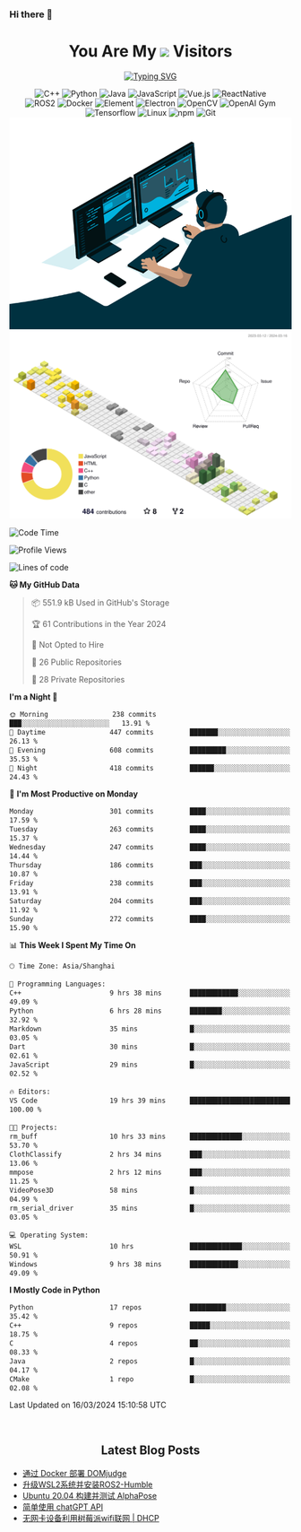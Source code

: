 ### Hi there 👋

<div align="center">
  <h1>
    You Are My <img src="https://profile-counter.glitch.me/fateryu/count.svg"> Visitors
  </h1>
  <!--<img align="center" src="https://github-readme-stats-git-masterrstaa-rickstaa.vercel.app/api?username=FaterYU&show_icons=true&count_private=true"/>-->

  <a href="https://git.io/typing-svg"><img src="https://readme-typing-svg.demolab.com?font=Fira+Code&pause=500&center=true&vCenter=true&random=false&width=435&lines=Talk+is+cheap.+Show+me+the+code." alt="Typing SVG" /></a>

  <img src="https://img.shields.io/badge/C++-512BD4?style=flat-square&logo=cplusplus&logoColor=ffffff" alt="C++">
  <img src="https://img.shields.io/badge/-Python-37A6AB?style=flat-square&logo=python&logoColor=ffffff" alt="Python">
  <img src="https://img.shields.io/badge/-Java-007396?style=flat-square&logo=java&logoColor=ffffff" alt="Java">
  <img src="https://img.shields.io/badge/JavaScript-F7DF1E?style=flat-square&logo=JavaScript&logoColor=ffffff" alt="JavaScript">
  <img src="https://img.shields.io/badge/-Vue.js-4FC08D?style=flat-square&logo=Vue.js&logoColor=ffffff" alt="Vue.js">
  <img src="https://img.shields.io/badge/ReactNative-813144?style=flat-square&logo=react&logoColor=ffffff" alt="ReactNative">
  </br>
  <img src="https://img.shields.io/badge/-ROS2-8DD6F9?style=flat-square&logo=ros&logoColor=ffffff" alt="ROS2">
  <img src="https://img.shields.io/badge/Docker-2496ED?style=flat-square&logo=docker&logoColor=ffffff" alt="Docker">
  <img src="https://img.shields.io/badge/-Element-02845A?style=flat-square&logo=electron&logoColor=ffffff" alt="Element">
  <img src="https://img.shields.io/badge/-Electron-002D71?style=flat-square&logo=element&logoColor=ffffff" alt="Electron">
  <img src="https://img.shields.io/badge/-OpenCV-361522?style=flat-square&logo=opencv&logoColor=ffffff" alt="OpenCV">
  <img src="https://img.shields.io/badge/-OpenAIGym-91302E?style=flat-square&logo=openaigym&logoColor=ffffff" alt="OpenAI Gym">
  </br>
  <img src="https://img.shields.io/badge/-Tensorflow-204366?style=flat-square&logo=tensorflow&logoColor=ffffff" alt="Tensorflow">
  <img src="https://img.shields.io/badge/-Linux-333333?style=flat-square&logo=linux&logoColor=white" alt="Linux">
  <img src="https://img.shields.io/badge/-NPM-CB3837?style=flat-square&logo=npm&logoColor=white" alt="npm">
  <img src="https://img.shields.io/badge/-Git-f05032?style=flat-square&logo=git&logoColor=white" alt="Git">
  </br>
  <img alt="GIF" src="./code.gif?raw=true" />
  </br>
  <!--<img src="https://github-readme-stats.vercel.app/api/top-langs/?username=fateryu&hide=HTML&langs_count=5">-->
  <img src="./profile-3d-contrib/profile-south-season-animate.svg">
  </br>
</div>

<!--START_SECTION:waka-->
![Code Time](http://img.shields.io/badge/Code%20Time-167%20hrs%2034%20mins-blue)

![Profile Views](http://img.shields.io/badge/Profile%20Views-0-blue)

![Lines of code](https://img.shields.io/badge/From%20Hello%20World%20I%27ve%20Written-13.9%20million%20lines%20of%20code-blue)

**🐱 My GitHub Data** 

> 📦 551.9 kB Used in GitHub's Storage 
 > 
> 🏆 61 Contributions in the Year 2024
 > 
> 🚫 Not Opted to Hire
 > 
> 📜 26 Public Repositories 
 > 
> 🔑 28 Private Repositories 
 > 
**I'm a Night 🦉** 

```text
🌞 Morning                238 commits         ███░░░░░░░░░░░░░░░░░░░░░░   13.91 % 
🌆 Daytime                447 commits         ███████░░░░░░░░░░░░░░░░░░   26.13 % 
🌃 Evening                608 commits         █████████░░░░░░░░░░░░░░░░   35.53 % 
🌙 Night                  418 commits         ██████░░░░░░░░░░░░░░░░░░░   24.43 % 
```
📅 **I'm Most Productive on Monday** 

```text
Monday                   301 commits         ████░░░░░░░░░░░░░░░░░░░░░   17.59 % 
Tuesday                  263 commits         ████░░░░░░░░░░░░░░░░░░░░░   15.37 % 
Wednesday                247 commits         ████░░░░░░░░░░░░░░░░░░░░░   14.44 % 
Thursday                 186 commits         ███░░░░░░░░░░░░░░░░░░░░░░   10.87 % 
Friday                   238 commits         ███░░░░░░░░░░░░░░░░░░░░░░   13.91 % 
Saturday                 204 commits         ███░░░░░░░░░░░░░░░░░░░░░░   11.92 % 
Sunday                   272 commits         ████░░░░░░░░░░░░░░░░░░░░░   15.90 % 
```


📊 **This Week I Spent My Time On** 

```text
🕑︎ Time Zone: Asia/Shanghai

💬 Programming Languages: 
C++                      9 hrs 38 mins       ████████████░░░░░░░░░░░░░   49.09 % 
Python                   6 hrs 28 mins       ████████░░░░░░░░░░░░░░░░░   32.92 % 
Markdown                 35 mins             █░░░░░░░░░░░░░░░░░░░░░░░░   03.05 % 
Dart                     30 mins             █░░░░░░░░░░░░░░░░░░░░░░░░   02.61 % 
JavaScript               29 mins             █░░░░░░░░░░░░░░░░░░░░░░░░   02.52 % 

🔥 Editors: 
VS Code                  19 hrs 39 mins      █████████████████████████   100.00 % 

🐱‍💻 Projects: 
rm_buff                  10 hrs 33 mins      █████████████░░░░░░░░░░░░   53.70 % 
ClothClassify            2 hrs 34 mins       ███░░░░░░░░░░░░░░░░░░░░░░   13.06 % 
mmpose                   2 hrs 12 mins       ███░░░░░░░░░░░░░░░░░░░░░░   11.25 % 
VideoPose3D              58 mins             █░░░░░░░░░░░░░░░░░░░░░░░░   04.99 % 
rm_serial_driver         35 mins             █░░░░░░░░░░░░░░░░░░░░░░░░   03.05 % 

💻 Operating System: 
WSL                      10 hrs              █████████████░░░░░░░░░░░░   50.91 % 
Windows                  9 hrs 38 mins       ████████████░░░░░░░░░░░░░   49.09 % 
```

**I Mostly Code in Python** 

```text
Python                   17 repos            █████████░░░░░░░░░░░░░░░░   35.42 % 
C++                      9 repos             █████░░░░░░░░░░░░░░░░░░░░   18.75 % 
C                        4 repos             ██░░░░░░░░░░░░░░░░░░░░░░░   08.33 % 
Java                     2 repos             █░░░░░░░░░░░░░░░░░░░░░░░░   04.17 % 
CMake                    1 repo              █░░░░░░░░░░░░░░░░░░░░░░░░   02.08 % 
```




 Last Updated on 16/03/2024 15:10:58 UTC
<!--END_SECTION:waka-->

<div align="center">
  </br>
  <h2>
    Latest Blog Posts
  </h2>
</div>

<!-- BLOGPOSTS:START -->
- [通过 Docker 部署 DOMjudge](https://fater.top/record/domjudge-docker-config/)
- [升级WSL2系统并安装ROS2-Humble](https://fater.top/record/upgrade-wsl-system-install-ros2-humble/)
- [Ubuntu 20.04 构建并测试 AlphaPose](https://fater.top/usage/build-test-alphapose/)
- [简单使用 chatGPT API](https://fater.top/usage/use-chatgpt-api/)
- [无网卡设备利用树莓派wifi联网 | DHCP](https://fater.top/record/raspi-relay-wifi/)
<!-- BLOGPOSTS:END -->
